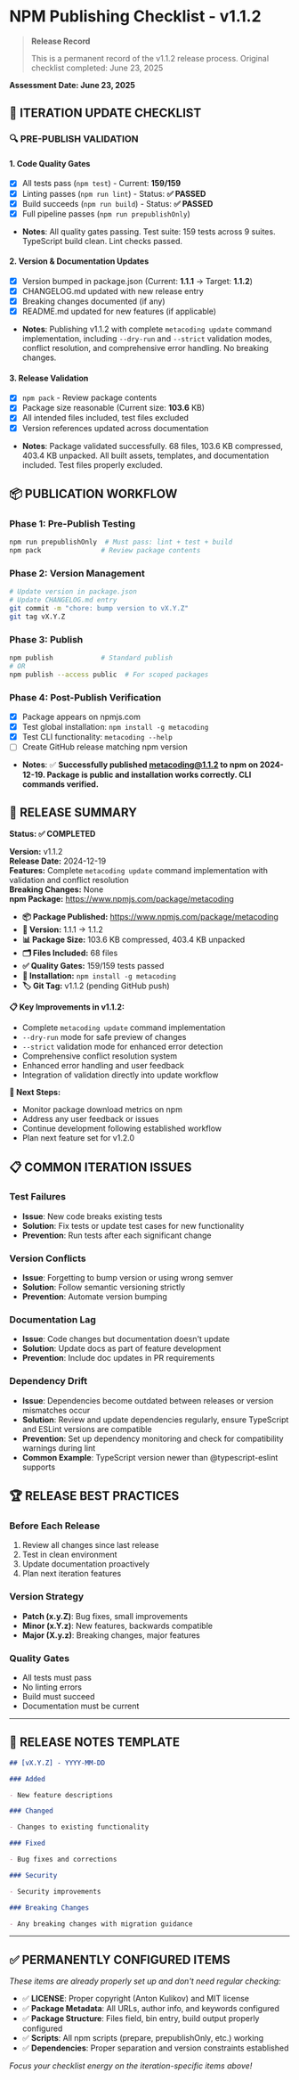 # NPM Publishing Checklist - v1.1.2

> **Release Record**
>
> This is a permanent record of the v1.1.2 release process.
> Original checklist completed: June 23, 2025

**Assessment Date: June 23, 2025**

## 🔄 **ITERATION UPDATE CHECKLIST**

### 🔍 **PRE-PUBLISH VALIDATION**

#### 1. **Code Quality Gates**

- [x] All tests pass (`npm test`) - Current: **159/159**
- [x] Linting passes (`npm run lint`) - Status: **✅ PASSED**
- [x] Build succeeds (`npm run build`) - Status: **✅ PASSED**
- [x] Full pipeline passes (`npm run prepublishOnly`)
- **Notes**: All quality gates passing. Test suite: 159 tests across 9 suites. TypeScript build clean. Lint checks passed.

#### 2. **Version & Documentation Updates**

- [x] Version bumped in package.json (Current: **1.1.1** → Target: **1.1.2**)
- [x] CHANGELOG.md updated with new release entry
- [x] Breaking changes documented (if any)
- [x] README.md updated for new features (if applicable)
- **Notes**: Publishing v1.1.2 with complete `metacoding update` command implementation, including `--dry-run` and `--strict` validation modes, conflict resolution, and comprehensive error handling. No breaking changes.

#### 3. **Release Validation**

- [x] `npm pack` - Review package contents
- [x] Package size reasonable (Current size: **103.6** KB)
- [x] All intended files included, test files excluded
- [x] Version references updated across documentation
- **Notes**: Package validated successfully. 68 files, 103.6 KB compressed, 403.4 KB unpacked. All built assets, templates, and documentation included. Test files properly excluded.

## 📦 **PUBLICATION WORKFLOW**

### Phase 1: Pre-Publish Testing

```bash
npm run prepublishOnly  # Must pass: lint + test + build
npm pack               # Review package contents
```

### Phase 2: Version Management

```bash
# Update version in package.json
# Update CHANGELOG.md entry
git commit -m "chore: bump version to vX.Y.Z"
git tag vX.Y.Z
```

### Phase 3: Publish

```bash
npm publish            # Standard publish
# OR
npm publish --access public  # For scoped packages
```

### Phase 4: Post-Publish Verification

- [x] Package appears on npmjs.com
- [x] Test global installation: `npm install -g metacoding`
- [x] Test CLI functionality: `metacoding --help`
- [ ] Create GitHub release matching npm version
- **Notes**: ✅ **Successfully published metacoding@1.1.2 to npm on 2024-12-19. Package is public and installation works correctly. CLI commands verified.**

## 🎯 **RELEASE SUMMARY**

**Status: ✅ COMPLETED**

**Version:** v1.1.2  
**Release Date:** 2024-12-19  
**Features:** Complete `metacoding update` command implementation with validation and conflict resolution  
**Breaking Changes:** None  
**npm Package:** https://www.npmjs.com/package/metacoding

- **📦 Package Published:** https://www.npmjs.com/package/metacoding
- **🔖 Version:** 1.1.1 → 1.1.2
- **📊 Package Size:** 103.6 KB compressed, 403.4 KB unpacked
- **🗂️ Files Included:** 68 files
- **✅ Quality Gates:** 159/159 tests passed
- **🚀 Installation:** `npm install -g metacoding`
- **🏷️ Git Tag:** v1.1.2 (pending GitHub push)

**📋 Key Improvements in v1.1.2:**

- Complete `metacoding update` command implementation
- `--dry-run` mode for safe preview of changes
- `--strict` validation mode for enhanced error detection
- Comprehensive conflict resolution system
- Enhanced error handling and user feedback
- Integration of validation directly into update workflow

**🔧 Next Steps:**

- Monitor package download metrics on npm
- Address any user feedback or issues
- Continue development following established workflow
- Plan next feature set for v1.2.0

## 📋 **COMMON ITERATION ISSUES**

### Test Failures

- **Issue**: New code breaks existing tests
- **Solution**: Fix tests or update test cases for new functionality
- **Prevention**: Run tests after each significant change

### Version Conflicts

- **Issue**: Forgetting to bump version or using wrong semver
- **Solution**: Follow semantic versioning strictly
- **Prevention**: Automate version bumping

### Documentation Lag

- **Issue**: Code changes but documentation doesn't update
- **Solution**: Update docs as part of feature development
- **Prevention**: Include doc updates in PR requirements

### Dependency Drift

- **Issue**: Dependencies become outdated between releases or version mismatches occur
- **Solution**: Review and update dependencies regularly, ensure TypeScript and ESLint versions are compatible
- **Prevention**: Set up dependency monitoring and check for compatibility warnings during lint
- **Common Example**: TypeScript version newer than @typescript-eslint supports

## 🏆 **RELEASE BEST PRACTICES**

### Before Each Release

1. Review all changes since last release
2. Test in clean environment
3. Update documentation proactively
4. Plan next iteration features

### Version Strategy

- **Patch (x.y.Z)**: Bug fixes, small improvements
- **Minor (x.Y.z)**: New features, backwards compatible
- **Major (X.y.z)**: Breaking changes, major features

### Quality Gates

- All tests must pass
- No linting errors
- Build must succeed
- Documentation must be current

---

## 📝 **RELEASE NOTES TEMPLATE**

```markdown
## [vX.Y.Z] - YYYY-MM-DD

### Added

- New feature descriptions

### Changed

- Changes to existing functionality

### Fixed

- Bug fixes and corrections

### Security

- Security improvements

### Breaking Changes

- Any breaking changes with migration guidance
```

---

## ✅ **PERMANENTLY CONFIGURED ITEMS**

_These items are already properly set up and don't need regular checking:_

- ✅ **LICENSE**: Proper copyright (Anton Kulikov) and MIT license
- ✅ **Package Metadata**: All URLs, author info, and keywords configured
- ✅ **Package Structure**: Files field, bin entry, build output properly configured
- ✅ **Scripts**: All npm scripts (prepare, prepublishOnly, etc.) working
- ✅ **Dependencies**: Proper separation and version constraints established

_Focus your checklist energy on the iteration-specific items above!_
